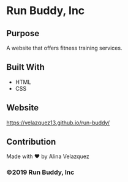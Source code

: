 # Run Buddy, Inc

## Purpose

A website that offers fitness training services.

## Built With

- HTML
- CSS

## Website

https://velazquez13.github.io/run-buddy/

## Contribution

Made with ❤️ by Alina Velazquez

### ©️2019 Run Buddy, Inc
